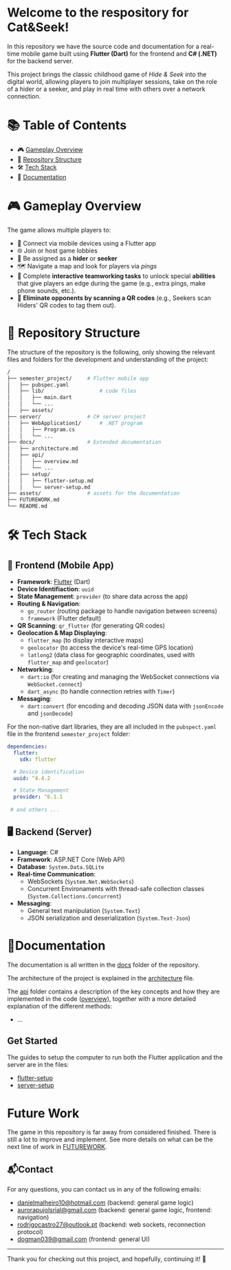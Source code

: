 # Welcome to the respository for Cat&Seek!

In this repository we have the source code and documentation for a real-time mobile game built using **Flutter (Dart)** for the frontend and **C# (.NET)** for the backend server.

This project brings the classic childhood game of *Hide & Seek* into the digital world, allowing players to join multiplayer sessions, take on the role of a hider or a seeker, and play in real time with others over a network connection.

# 📚 Table of Contents

- 🎮 [Gameplay Overview](#-gameplay-overview)
- 📁 [Repository Structure](#-repository-structure)
- 🛠️ [Tech Stack](#️-tech-stack)
- 📄 [Documentation](#documentation)

# 🎮 Gameplay Overview

The game allows multiple players to:
- 📲 Connect via mobile devices using a Flutter app
- 🌐 Join or host game lobbies
- 👤 Be assigned as a **hider** or **seeker**
- 🗺️ Navigate a map and look for players via *pings*
- 🧩 Complete **interactive teamworking tasks** to unlock special **abilities** that give players an edge during the game (e.g., extra pings, make phone sounds, etc.).
- 🎯 **Eliminate opponents by scanning a QR codes** (e.g., Seekers scan Hiders' QR codes to tag them out).

# 📁 Repository Structure

The structure of the repository is the following, only showing the relevant files and folders for the development and understanding of the project:

```bash
/
├── semester_project/     # Flutter mobile app
│   ├── pubspec.yaml          
│   ├── lib/                  # code files
│   │   ├── main.dart
│   │   └── ...
│   ├── assets/               
├── server/               # C# server project
│   ├── WebApplication1/      # .NET program
│   │   ├── Program.cs
│   │   └── ...
├── docs/                 # Extended documentation
│   ├── architecture.md
│   ├── api/
│   │   ├── overview.md
│   │   └── ...
│   ├── setup/
│   │   ├── flutter-setup.md
│   │   └── server-setup.md
├── assets/				  # assets for the documentation
├── FUTUREWORK.md 
└── README.md
```

# 🛠️ Tech Stack

## 📱 **Frontend (Mobile App)**

- **Framework**: [Flutter](https://flutter.dev/) (Dart)
- **Device Identifiaction**: `uuid`
- **State Management**: `provider` (to share data across the app)
- **Routing & Navigation**: 
	- `go_router` (routing package to handle navigation between screens)
	- `framework` (Flutter default)
- **QR Scanning**: `qr_flutter` (for generating QR codes)
- **Geolocation & Map Displaying**:
	- `flutter_map` (to display interactive maps)
	- `geolocator` (to access the device's real-time GPS location)
	- `latlong2` (data class for geographic coordinates, used with `flutter_map` and `geolocator`)
- **Networking**:
    - `dart:io` (for creating and managing the WebSocket connections via `WebSocket.connect`)
    - `dart_async` (to handle connection retries with `Timer`)
- **Messaging**:
	- `dart:convert` (for encoding and decoding JSON data with `jsonEncode` and `jsonDecode`)

For the non-native dart libraries, they are all included in the `pubspect.yaml` file in the frontend `semester_project` folder:

```yaml
dependencies:
  flutter:
    sdk: flutter 

  # Device identification
  uuid: ^4.4.2  

  # State Management
  provider: ^6.1.1
  
 # and others ...
```

## 🖥️ **Backend (Server)**

- **Language**: C#
- **Framework**: ASP.NET Core (Web API)
- **Database**: `System.Data.SQLite`
- **Real-time Communication**:
    - WebSockets (`System.Net.WebSockets`)
    - Concurrent Environaments with thread-safe collection classes (`System.Collections.Concurrent`)
- **Messaging**: 
	- General text manipulation (`System.Text`)
	- JSON serialization and deserialization (`System.Text-Json`)

# 📄Documentation

The documentation is all written in the [docs](docs) folder of the repository.

The architecture of the project is explained in the [architecture](docs/architecture.md) file.

The [api](docs/api) folder contains a description of the key concepts and how they are implemented in the code ([overview](docs/api/overview.md)), together with a more detailed explanation of the different methods:
- ...

## Get Started

The guides to setup the computer to run both the Flutter application and the server are in the files:
- [flutter-setup](docs/setup/flutter-setup.md)
- [server-setup](docs/setup/server-setup.md)


# Future Work

The game in this repository is far away from considered finished. There is still a lot to improve and implement. See more details on what can be the next line of work in [FUTUREWORK](FUTUREWORK).

## 📬Contact

For any questions, you can contact us in any of the following emails:
- danielmalheiro10@hotmail.com (backend: general game logic)
- aurorapujolsrial@gmail.com (backend: general game logic, frontend: navigation)
- rodrigocastro27@outlook.pt (backend: web sockets, reconnection protocol)
- dogman039@gmail.com (frontend: general UI)

---

Thank you for checking out this project, and hopefully, continuing it! 🚀